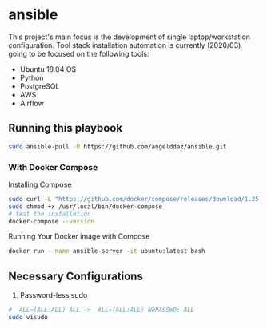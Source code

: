 # ansible
This project's main focus is the development of single laptop/workstation configuration.
Tool stack installation automation is currently (2020/03) going to be focused on the following tools:
* Ubuntu 18.04 OS
* Python
* PostgreSQL
* AWS
* Airflow

## Running this playbook
```bash
sudo ansible-pull -U https://github.com/angelddaz/ansible.git 
```

### With Docker Compose
Installing Compose
```bash
sudo curl -L "https://github.com/docker/compose/releases/download/1.25.4/docker-compose-$(uname -s)-$(uname -m)" -o /usr/local/bin/docker-compose
sudo chmod +x /usr/local/bin/docker-compose
# test the installation
docker-compose --version
```

Running Your Docker image with Compose
```bash
docker run --name ansible-server -it ubuntu:latest bash
```

## Necessary Configurations
1. Password-less sudo
```bash
#  ALL=(ALL:ALL) ALL ->  ALL=(ALL:ALL) NOPASSWD: ALL
sudo visudo
```

